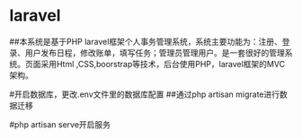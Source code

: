 # laravel
##本系统是基于PHP laravel框架个人事务管理系统，系统主要功能为：注册、登录、用户发布日程，修改账单，填写任务；管理员管理用户。是一套很好的管理系统。页面采用Html ,CSS,boorstrap等技术，后台使用PHP，laravel框架的MVC架构。


#开启数据库，更改.env文件里的数据库配置
##通过php artisan migrate进行数据迁移

#php artisan serve开启服务
